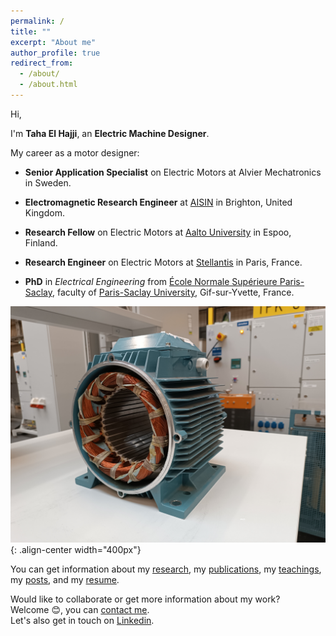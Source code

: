 ```yaml
---
permalink: /
title: ""
excerpt: "About me"
author_profile: true
redirect_from: 
  - /about/
  - /about.html
---
```



Hi,  


I'm **Taha El Hajji**, an **Electric Machine Designer**.  

My career as a motor designer:  

- **Senior Application Specialist** on Electric Motors at Alvier Mechatronics in Sweden.  

- **Electromagnetic Research Engineer** at <a href="https://www.aisin.com/en/" target="_blank">AISIN</a> in Brighton, United Kingdom.  

- **Research Fellow** on Electric Motors at <a href="https://www.aalto.fi/en" target="_blank">Aalto University</a> in Espoo, Finland.  

- **Research Engineer** on Electric Motors at <a href="https://www.stellantis.com/en" target="_blank">Stellantis</a> in Paris, France.  

- **PhD** in *Electrical Engineering* from <a href="https://ens-paris-saclay.fr/en" target="_blank">École Normale Supérieure Paris-Saclay</a>, faculty of <a href="https://www.universite-paris-saclay.fr/en" target="_blank">Paris-Saclay University</a>, Gif-sur-Yvette, France.  

![Illustration of electric machines](/images/homepage_electric_machines.png){: .align-center width="400px"}

You can get information about my <a href="research">research</a>, my <a href="https://scholar.google.com/citations?user=n2NVwNAAAAAJ&hl=fr&oi=ao" target="_blank">publications</a>, my <a href="teaching">teachings</a>, my <a href="network-posts-archive"> posts</a>, and my <a href="/files/Resume_Taha_EL-HAJJI.pdf">resume</a>.

Would like to collaborate or get more information about my work?  
Welcome 😊, you can <a href="mailto:taha.elhajji@gmail.com">contact me</a>.  
Let's also get in touch on <a href="https://www.linkedin.com/in/taha-el-hajji-research-electric-machines/" target="_blank">Linkedin</a>.


